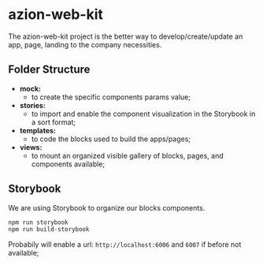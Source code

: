 # azion-web-kit

The azion-web-kit project is the better way to develop/create/update an app, page, landing to the 
company necessities.


## Folder Structure

- **mock:**
    - to create the specific components params value;
- **stories:**
    - to import and enable the component visualization in the Storybook in a sort format;
- **templates:**
    - to code the blocks used to build the apps/pages;
- **views:**
    - to mount an organized visible gallery of blocks, pages, and components available;


## Storybook

We are using Storybook to organize our blocks components.

``` javascript
npm run storybook
npm run build-storybook
```

Probabily will enable a url: `http://localhost:6006` and `6007` if before not available;

